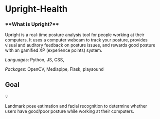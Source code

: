 <h1> Upright-Health </h1> 

<h3> **What is Upright?** </h3>

Upright is a real-time posture analysis tool for people working at their computers. It uses a computer webcam to track your posture, provides visual and auditory feedback on posture issues, and rewards good posture with an gamified XP (experience points) system.

*Languages*:
Python, JS, CSS, 

*Packages*:
OpenCV, Mediapipe, Flask, playsound

## Goal

<aside>
💡

Landmark pose estimation and facial recognition to determine whether users have good/poor posture while working at their computers.

</aside>
